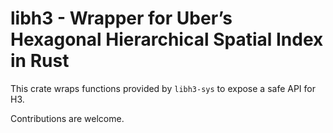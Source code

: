 # libh3 - Wrapper for Uber’s Hexagonal Hierarchical Spatial Index in Rust

This crate wraps functions provided by `libh3-sys` to expose a safe API for H3.

Contributions are welcome.
